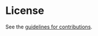 # License

See the
[guidelines for contributions](https://github.com/vcstuff/draft-looker-oauth-attested-key-based-client-authentication/blob/main/CONTRIBUTING.md).
